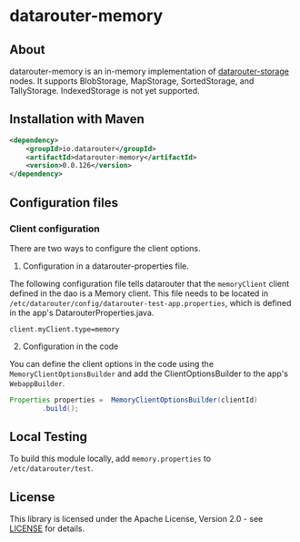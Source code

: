 # datarouter-memory

## About
datarouter-memory is an in-memory implementation of [datarouter-storage](../datarouter-storage) nodes.  It supports
BlobStorage, MapStorage, SortedStorage, and TallyStorage.  IndexedStorage is not yet supported.

## Installation with Maven

```xml
<dependency>
	<groupId>io.datarouter</groupId>
	<artifactId>datarouter-memory</artifactId>
	<version>0.0.126</version>
</dependency>
```

## Configuration files

### Client configuration

There are two ways to configure the client options.

1. Configuration in a datarouter-properties file.

The following configuration file tells datarouter that the `memoryClient` client defined in the dao is a Memory client.
This file needs to be located in `/etc/datarouter/config/datarouter-test-app.properties`, which is defined in the app's
 DatarouterProperties.java.

```
client.myClient.type=memory
```

2. Configuration in the code

You can define the client options in the code using the `MemoryClientOptionsBuilder` and add the ClientOptionsBuilder
 to the app's `WebappBuilder`.

```java
Properties properties =  MemoryClientOptionsBuilder(clientId)
		.build();
```

## Local Testing
To build this module locally, add `memory.properties` to `/etc/datarouter/test`.

## License

This library is licensed under the Apache License, Version 2.0 - see [LICENSE](../LICENSE) for details.
